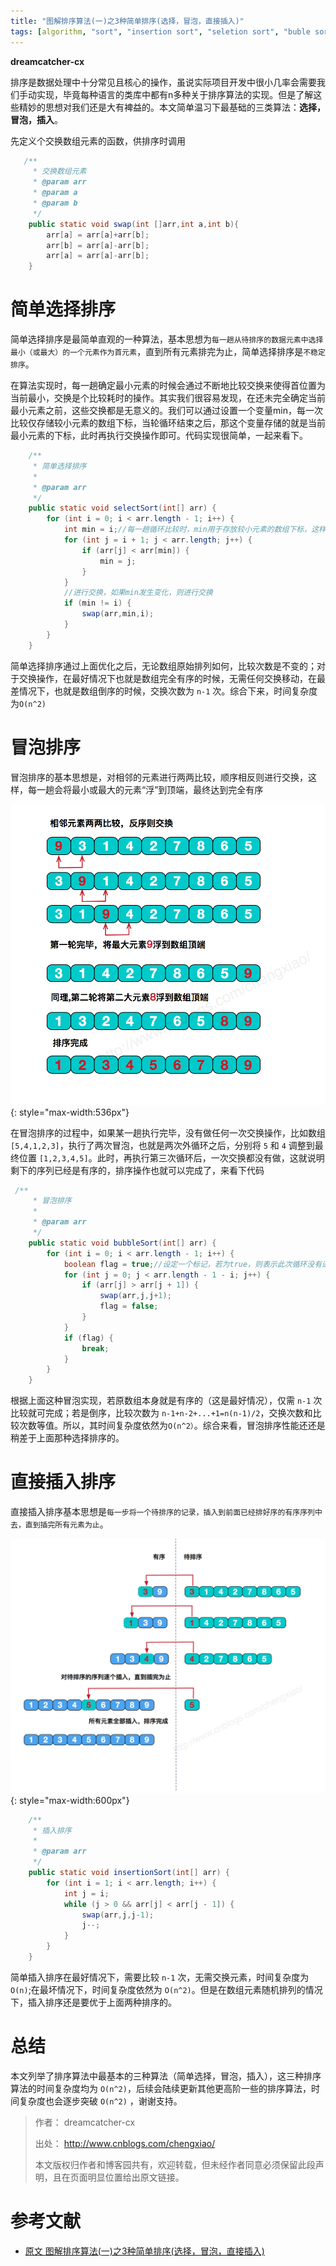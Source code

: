 ```yaml
---
title: "图解排序算法(一)之3种简单排序(选择，冒泡，直接插入)"
tags: [algorithm, "sort", "insertion sort", "seletion sort", "buble sort", "选中排序", "冒泡排序", "插入排序"]
---
```


**dreamcatcher-cx**

排序是数据处理中十分常见且核心的操作，虽说实际项目开发中很小几率会需要我们手动实现，毕竟每种语言的类库中都有n多种关于排序算法的实现。但是了解这些精妙的思想对我们还是大有裨益的。本文简单温习下最基础的三类算法：**选择，冒泡，插入**。

先定义个交换数组元素的函数，供排序时调用

```java
   /**
     * 交换数组元素
     * @param arr
     * @param a
     * @param b
     */
    public static void swap(int []arr,int a,int b){
        arr[a] = arr[a]+arr[b];
        arr[b] = arr[a]-arr[b];
        arr[a] = arr[a]-arr[b];
    }
```
# 简单选择排序

简单选择排序是最简单直观的一种算法，基本思想为`每一趟从待排序的数据元素中选择最小（或最大）的一个元素作为首元素`，直到所有元素排完为止，简单选择排序是`不稳定排序`。

在算法实现时，每一趟确定最小元素的时候会通过不断地比较交换来使得首位置为当前最小，交换是个比较耗时的操作。其实我们很容易发现，在还未完全确定当前最小元素之前，这些交换都是无意义的。我们可以通过设置一个变量min，每一次比较仅存储较小元素的数组下标，当轮循环结束之后，那这个变量存储的就是当前最小元素的下标，此时再执行交换操作即可。代码实现很简单，一起来看下。

```java
    /**
     * 简单选择排序
     *
     * @param arr
     */
    public static void selectSort(int[] arr) {
        for (int i = 0; i < arr.length - 1; i++) {
            int min = i;//每一趟循环比较时，min用于存放较小元素的数组下标，这样当前批次比较完毕最终存放的就是此趟内最小的元素的下标，避免每次遇到较小元素都要进行交换。
            for (int j = i + 1; j < arr.length; j++) {
                if (arr[j] < arr[min]) {
                    min = j;
                }
            }
            //进行交换，如果min发生变化，则进行交换
            if (min != i) {
                swap(arr,min,i);
            }
        }
    } 
```

简单选择排序通过上面优化之后，无论数组原始排列如何，比较次数是不变的；对于交换操作，在最好情况下也就是数组完全有序的时候，无需任何交换移动，在最差情况下，也就是数组倒序的时候，交换次数为 `n-1` 次。综合下来，时间复杂度为`O(n^2)`

# 冒泡排序 

冒泡排序的基本思想是，对相邻的元素进行两两比较，顺序相反则进行交换，这样，每一趟会将最小或最大的元素“浮”到顶端，最终达到完全有序

![冒泡排序](/assets/images/2019/0716/bubble.png){: style="max-width:536px"}


在冒泡排序的过程中，如果某一趟执行完毕，没有做任何一次交换操作，比如数组 `[5,4,1,2,3]`，执行了两次冒泡，也就是两次外循环之后，分别将 `5` 和 `4` 调整到最终位置 `[1,2,3,4,5]`。此时，再执行第三次循环后，一次交换都没有做，这就说明剩下的序列已经是有序的，排序操作也就可以完成了，来看下代码　

```java
 /**
     * 冒泡排序
     *
     * @param arr
     */
    public static void bubbleSort(int[] arr) {
        for (int i = 0; i < arr.length - 1; i++) {
            boolean flag = true;//设定一个标记，若为true，则表示此次循环没有进行交换，也就是待排序列已经有序，排序已然完成。
            for (int j = 0; j < arr.length - 1 - i; j++) {
                if (arr[j] > arr[j + 1]) {
                    swap(arr,j,j+1);
                    flag = false;
                }
            }
            if (flag) {
                break;
            }
        }
    }
```

根据上面这种冒泡实现，若原数组本身就是有序的（这是最好情况），仅需 `n-1` 次比较就可完成；若是倒序，比较次数为 `n-1+n-2+...+1=n(n-1)/2`，交换次数和比较次数等值。所以，其时间复杂度依然为`O(n^2）`。综合来看，冒泡排序性能还还是稍差于上面那种选择排序的。

# 直接插入排序

直接插入排序基本思想是`每一步将一个待排序的记录，插入到前面已经排好序的有序序列中去，直到插完所有元素为止`。

![直接插入排序](/assets/images/2019/0716/insertion.png){: style="max-width:600px"}

```java
    /**
     * 插入排序
     *
     * @param arr
     */
    public static void insertionSort(int[] arr) {
        for (int i = 1; i < arr.length; i++) {
            int j = i;
            while (j > 0 && arr[j] < arr[j - 1]) {
                swap(arr,j,j-1);
                j--;
            }
        }
    }
```

简单插入排序在最好情况下，需要比较 `n-1` 次，无需交换元素，时间复杂度为 `O(n)`;在最坏情况下，时间复杂度依然为 `O(n^2)`。但是在数组元素随机排列的情况下，插入排序还是要优于上面两种排序的。

# 总结

本文列举了排序算法中最基本的三种算法（简单选择，冒泡，插入），这三种排序算法的时间复杂度均为 `O(n^2)`，后续会陆续更新其他更高阶一些的排序算法，时间复杂度也会逐步突破 `O(n^2)` ，谢谢支持。

> 作者： dreamcatcher-cx
>
> 出处： <http://www.cnblogs.com/chengxiao/>
>
> 本文版权归作者和博客园共有，欢迎转载，但未经作者同意必须保留此段声明，且在页面明显位置给出原文链接。

# 参考文献

- [原文 图解排序算法(一)之3种简单排序(选择，冒泡，直接插入)](https://www.cnblogs.com/chengxiao/p/6103002.html)
